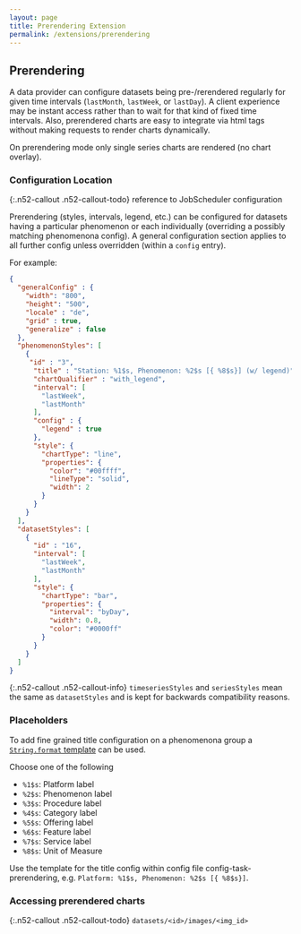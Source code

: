 ```yaml
---
layout: page
title: Prerendering Extension
permalink: /extensions/prerendering
---
```


## Prerendering

A data provider can configure datasets being pre-/rerendered regularly for given time intervals
(`lastMonth`, `lastWeek`, or `lastDay`). A client experience may be instant access rather than
to wait for that kind of fixed time intervals. Also, prerendered charts are easy to integrate via 
html tags without making requests to render charts dynamically.

On prerendering mode only single series charts are rendered (no chart overlay).

### Configuration Location

{:.n52-callout .n52-callout-todo}
reference to JobScheduler configuration

Prerendering (styles, intervals, legend, etc.) can be configured for datasets having a particular 
phenomenon or each individually (overriding a possibly matching phenomenona config). A general 
configuration section applies to all further config unless overridden (within a `config` entry). 

For example:

```json
{
  "generalConfig" : {
    "width": "800",
    "height": "500",
    "locale" : "de",
    "grid" : true,
    "generalize" : false
  },
  "phenomenonStyles": [
    {
     "id" : "3",
      "title" : "Station: %1$s, Phenomenon: %2$s [{ %8$s}] (w/ legend)",
      "chartQualifier" : "with_legend",
      "interval": [
        "lastWeek",
        "lastMonth"
      ],
      "config" : {
        "legend" : true
      },
      "style": {
        "chartType": "line",
        "properties": {
          "color": "#00ffff",
          "lineType": "solid",
          "width": 2
        }
      }
    }
  ],
  "datasetStyles": [
    {
      "id" : "16",
      "interval": [
        "lastWeek",
        "lastMonth"
      ],
      "style": {
        "chartType": "bar",
        "properties": {
          "interval": "byDay",
          "width": 0.8,
          "color": "#0000ff"
        }
      }
    }
  ]
}
```

{:.n52-callout .n52-callout-info}
`timeseriesStyles` and `seriesStyles` mean the same as `datasetStyles` and is kept 
for backwards compatibility reasons.

### Placeholders

To add fine grained title configuration on a phenomenona group a 
[`String.format` template](https://docs.oracle.com/javase/8/docs/api/java/util/Formatter.html#syntax) 
can be used.

Choose one of the following

* `%1$s`: Platform label
* `%2$s`: Phenomenon label
* `%3$s`: Procedure label
* `%4$s`: Category label
* `%5$s`: Offering label
* `%6$s`: Feature label
* `%7$s`: Service label
* `%8$s`: Unit of Measure

Use the template for the title config within config file config-task-prerendering, e.g. `Platform: %1$s, Phenomenon: %2$s [{ %8$s}]`.

### Accessing prerendered charts

{:.n52-callout .n52-callout-todo}
`datasets/<id>/images/<img_id>`
